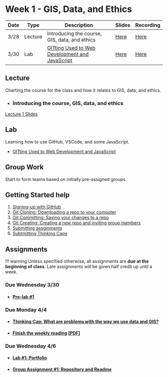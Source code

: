 # Week 1 - GIS, Data, and Ethics

Date|Type|Description|Slides|Recording|
|---|----|-----------|------|---------|
|3/28|Lecture|Introducing the course, GIS, data, and ethics|[Here](https://raw.githubusercontent.com/albertkun/22S-ASIAAM-191A/main/docs/materials/AA191_S_W1_Lecture_1.pdf)|[Here](https://ucla.zoom.us/rec/share/Myx7i_4O2k1C3Mewy5h35Cahechc6ttUfQz1h7BteKUVZeC3lMOptu3MwSj_60KH.QKCzesXcQr0cegd8)|
|3/30|Lab|[GITting Used to Web Development and JavaScript](../labs/week1/index.md)|[Here](../materials/AA191_S_W1_Lab_1.pdf)|[Here](https://ucla.zoom.us/rec/share/nGTyjYqKHijI-Bgv1ivoQws7EywxVT7oIsM-I0_314NIilWQINxPllNLfzbwWQ.pr1d-9qGUDSsGRyt)|

## Lecture

Charting the course for the class and how it relates to GIS, data, and ethics.

- ### Introducing the course, GIS, data, and ethics


[Lecture 1 Slides](https://github.com/albertkun/22S-ASIAAM-191A/blob/main/docs/materials/AA191_S_W1_Lecture_1.pdf)

## Lab

Learning how to use GitHub, VSCode, and some JavaScript.

- [GITting Used to Web Development and JavaScript](../labs/week1/index.md)

<!-- [Lab 1 Slides](./Materials/AA191_S_W1_Lab_1.pdf ) -->

## Group Work

Start to form teams based on initially pre-assigned groups.

## Getting Started help

1. [Signing-up with GitHub](../help/github_sign_up.md)
2. [Git Cloning: Downloading a repo to your computer](../help/git_cloning.md)
3. [Git Committing: Saving your changes to a repo](../help/git_commit.md)
4. [Git Creating: Creating a new repo and inviting group members](../help/git_creating.md)
5. [Submitting assginments](../help/submit.md)
6. [Subtmitting Thinking Caps](../help/thinking_caps.md)
<!-- [Introduction to GIS](./Materials/a_optional_gis.md) -->

## Assignments

!!! warning
    Unless specified otherwise, all assignments are **due at the beginning of class**. Late assignments will be given half credit up until a week.

### Due Wednesday 3/30

- #### [**Pre-lab #1**](../assignments/week1/prelab.md)

### Due Monday 4/4

- #### [**Thinking Cap: What are problems with the way we use data and GIS?**](../assignments/week1/thinking_cap.md)
- #### [**Finish the weekly reading**](../assignments/week1/reading.md) [[PDF]](../materials/readings/An_Introduction_to_Critical_Cartography.pdf)

### Due Wednesday 4/6

- #### [**Lab #1: Portfolio**](../assignments/week1/lab_assignment.md)
- #### [**Group Assignment #1: Repository and Readme**](../assignments/week1/group_assignment.md)

